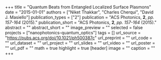 +++
title = "Quantum Beats from Entangled Localized Surface Plasmons"
date = "2015-01-01"
authors = ["Niket Thakkar", "Charles Cherqui", "David J. Masiello"]
publication_types = ["2"]
publication = "ACS Photonics, **2**, _pp. 157-164_ (2015)."
publication_short = "ACS Photonics, **2**, _pp. 157-164_ (2015)."
abstract = ""
abstract_short = ""
image_preview = ""
selected = false
projects = ["nanophotonics-quantum_optics"]
tags = []
url_source = "https://pubs.acs.org/doi/10.1021/ph500387c"
url_preprint = ""
url_code = ""
url_dataset = ""
url_project = ""
url_slides = ""
url_video = ""
url_poster = ""
url_pdf = ""
math = true
highlight = true
[header]
image = ""
caption = ""
+++
